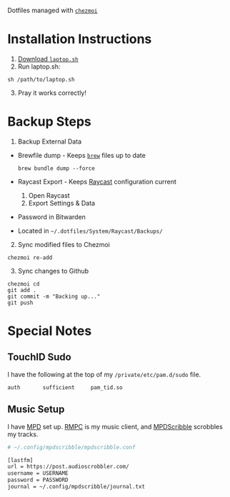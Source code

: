 Dotfiles managed with [`chezmoi`](https://github.com/twpayne/chezmoi)

# Installation Instructions

1. [Download `laptop.sh`](dot_dotfiles/laptop.sh)
2. Run laptop.sh:

 ```
 sh /path/to/laptop.sh
 ```

3. Pray it works correctly!

# Backup Steps

1. Backup External Data

- Brewfile dump - Keeps [`brew`](https://brew.sh) files up to date

  ```
  brew bundle dump --force
  ```

- Raycast Export - Keeps [Raycast](https://www.raycast.com/) configuration current

  1. Open Raycast
  2. Export Settings & Data

- Password in Bitwarden
- Located in `~/.dotfiles/System/Raycast/Backups/`

2. Sync modified files to Chezmoi

 ```
 chezmoi re-add
 ```

3. Sync changes to Github

 ```
 chezmoi cd
 git add .
 git commit -m "Backing up..."
 git push
 ```

# Special Notes

## TouchID Sudo

I have the following at the top of my `/private/etc/pam.d/sudo` file.

```plaintext
auth       sufficient     pam_tid.so
```

## Music Setup

I have [MPD](https://mpd.readthedocs.io/en/latest/user.html) set up. [RMPC](https://mierak.github.io/rmpc/) is my music client, and [MPDScribble](https://www.musicpd.org/clients/mpdscribble/) scrobbles my tracks.

```bash
# ~/.config/mpdscribble/mpdscribble.conf

[lastfm]
url = https://post.audioscrobbler.com/
username = USERNAME
password = PASSWORD
journal = ~/.config/mpdscribble/journal.txt
```

```
```
